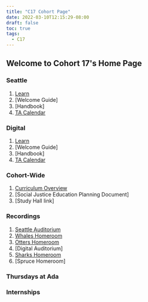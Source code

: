 ```yaml
---
title: "C17 Cohort Page"
date: 2022-03-10T12:15:29-08:00
draft: false
toc: true
tags:
  - C17
---
```


## Welcome to Cohort 17's Home Page

### Seattle

1. [Learn](https://learn-2.galvanize.com/cohorts/3166)
2. [Welcome Guide]
3. [Handbook]
4. [TA Calendar](https://discord.com/channels/@me/957838498860257311/958146856989388842)

### Digital

1. [Learn](https://learn-2.galvanize.com/cohorts/3169)
2. [Welcome Guide]
3. [Handbook]
4. [TA Calendar](https://calendar.google.com/calendar/u/0/embed?src=c_sbv0m6j4ft2kvi3utpemjh0ehg@group.calendar.google.com&ctz=America/Los_Angeles)

### Cohort-Wide

1. [Curriculum Overview](https://drive.google.com/file/d/1z9VWsPZqfd4MUEvG66_rD8oWp-iEbXzj/view?usp=sharing)
2. [Social Justice Education Planning Document]
3. [Study Hall link]

### Recordings

1. [Seattle Auditorium](https://adaacademy.hosted.panopto.com/Panopto/Pages/Sessions/List.aspx#folderID=%22a0a2eb4e-9c9e-466b-af26-ad920156eefe%22)
2. [Whales Homeroom](https://adaacademy.hosted.panopto.com/Panopto/Pages/Sessions/List.aspx#folderID=%22c7daaa8a-b678-40dc-a1ff-ad92015669db%22)
3. [Otters Homeroom](https://adaacademy.hosted.panopto.com/Panopto/Pages/Sessions/List.aspx#folderID=%22d672a4f2-c101-4a14-a216-ad920156e34e%22)
4. [Digital Auditorium]
5. [Sharks Homeroom](https://adaacademy.hosted.panopto.com/Panopto/Pages/Sessions/List.aspx#folderID=%2249d721b0-30d5-4b5b-b835-ad920156d62c%22)
6. [Spruce Homeroom]

### Thursdays at Ada

### Internships
